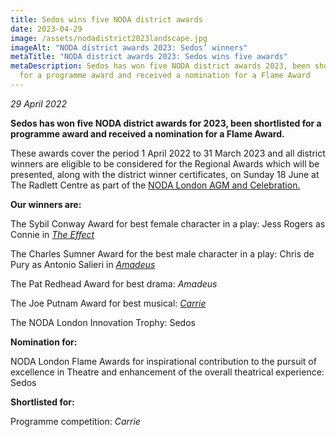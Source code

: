 ```yaml
---
title: Sedos wins five NODA district awards
date: 2023-04-29
image: /assets/nodadistrict2023landscape.jpg
imageAlt: "NODA district awards 2023: Sedos’ winners"
metaTitle: "NODA district awards 2023: Sedos wins five awards"
metaDescription: Sedos has won five NODA district awards 2023, been shortlisted
  for a programme award and received a nomination for a Flame Award
---
```

*29 April 2022*

**Sedos has won five NODA district awards for 2023, been shortlisted for a programme award and received a nomination for a Flame Award.**

These awards cover the period 1 April 2022 to 31 March 2023 and all district winners are eligible to be considered for the Regional Awards which will be presented, along with the district winner certificates, on Sunday 18 June at The Radlett Centre as part of the [NODA London AGM and Celebration.](http://www.ticketsource.co.uk/noda-london)

**Our winners are:**

The Sybil Conway Award for best female character in a play: Jess Rogers as Connie in *[The Effect](https://www.sedos.co.uk/shows/2023-the-effect)*

The Charles Sumner Award for the best male character in a play: Chris de Pury as Antonio Salieri in *[Amadeus](https://www.sedos.co.uk/shows/2022-amadeus)*

The Pat Redhead Award for best drama: *Amadeus*

The Joe Putnam Award for best musical: *[Carrie](https://www.sedos.co.uk/shows/2022-carrie-the-musical)*

The NODA London Innovation Trophy: Sedos

**Nomination for:**

NODA London Flame Awards for inspirational contribution to the pursuit of excellence in Theatre and enhancement of the overall theatrical experience: Sedos

**Shortlisted for:**

Programme competition: *Carrie*